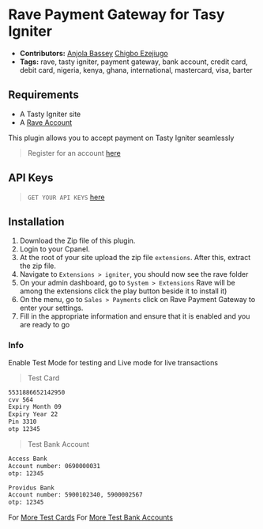 # Rave Payment Gateway for Tasy Igniter

- **Contributors:** [Anjola Bassey](https://github.com/anjolabassey) [Chigbo Ezejiugo](https://github.com/emmajiugo)
- **Tags:** rave, tasty igniter, payment gateway, bank account, credit card, debit card, nigeria, kenya, ghana, international, mastercard, visa, barter

## Requirements
- A Tasty Igniter site
- A [Rave Account](https://rave.flutterwave.com)

This plugin allows you to accept payment on Tasty Igniter seamlessly

> Register for an account [here](https://rave.flutterwave.com)


## API Keys
> `GET YOUR API KEYS` [here](https://rave.flutterwave.com/dashboard/settings/apis)

## Installation

1. Download the Zip file of this plugin.
2. Login to your Cpanel.
3. At the root of your site upload the zip file `extensions`. After this, extract the zip file.
4. Navigate to `Extensions > igniter`, you should now see the rave folder
5. On your admin dashboard, go to `System > Extensions` Rave will be among the extensions click the play button beside it to install it)
6. On the menu, go to `Sales > Payments` click on  Rave Payment Gateway to enter your settings.
7. Fill in the appropriate information and ensure that it is enabled and you are ready to go


### Info
Enable Test Mode for testing and Live mode for live transactions

>Test Card

```bash
5531886652142950
cvv 564
Expiry Month 09
Expiry Year 22
Pin 3310
otp 12345
```

>Test Bank Account

```bash
Access Bank
Account number: 0690000031
otp: 12345
```

```bash
Providus Bank
Account number: 5900102340, 5900002567
otp: 12345
```

For [More Test Cards](https://developer.flutterwave.com/docs/test-cards)
For [More Test Bank Accounts](https://developer.flutterwave.com/docs/test-bank-accounts)